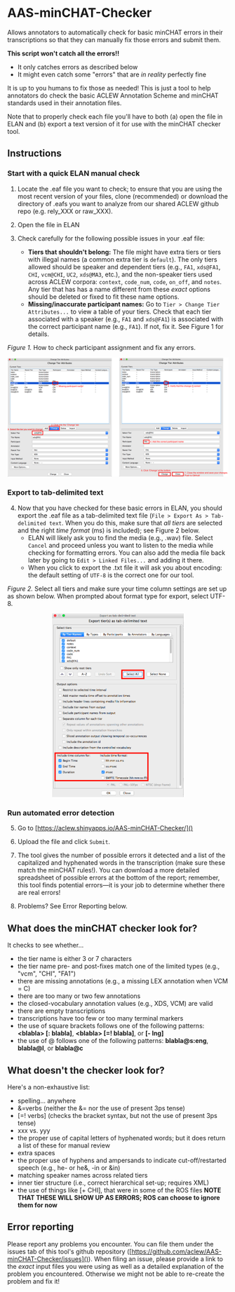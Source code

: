 # AAS-minCHAT-Checker
Allows annotators to automatically check for basic minCHAT errors in their transcriptions so that they can manually fix those errors and submit them.

**This script won't catch all the errors!!**

* It only catches errors as described below
* It might even catch some "errors" that are _in reality_ perfectly fine

It is up to you humans to fix those as needed! This is just a tool to help annotators do check the basic ACLEW Annotation Scheme and minCHAT standards used in their annotation files.

Note that to properly check each file you'll have to both (a) open the file in ELAN and (b) export a text version of it for use with the minCHAT checker tool.

## Instructions

###  Start with a quick ELAN manual check
1. Locate the .eaf file you want to check; to ensure that you are using the most recent version of your files, clone (recommended) or download the directory of .eafs you want to analyze from our shared ACLEW github repo (e.g. rely\_XXX or raw\_XXX).

2. Open the file in ELAN

3. Check carefully for the following possible issues in your .eaf file:
    - **Tiers that shouldn't belong:** The file might have extra tiers or tiers with illegal names (a common extra tier is `default`). The only tiers allowed should be speaker and dependent tiers (e.g., `FA1`, `xds@FA1`, `CHI`, `vcm@CHI`, `UC2`, `xds@MA3`, etc.), and the non-speaker tiers used across ACLEW corpora: `context`, `code_num`, `code`, `on_off`, and `notes`. Any tier that has has a name different from these _exact_ options should be deleted or fixed to fit these name options.
    - **Missing/inaccurate participant names:** Go to `Tier > Change Tier Attributes...` to view a table of your tiers. Check that each tier associated with a speaker (e.g., `FA1` and `xds@FA1`) is associated with the correct participant name (e.g., `FA1`). If not, fix it. See Figure 1 for details.

_Figure 1._ How to check participant assignment and fix any errors.

<p align="center"> 
<img src="ChangePtcpInfo-screenshot.png" alt="ChangePtcpInfo-screenshot" width="800"/>
</p>

###  Export to tab-delimited text

4. Now that you have checked for these basic errors in ELAN, you should export the .eaf file as a tab-delimited text file (`File > Export As > Tab-delimited text`. When you do this, make sure that *all tiers* are selected and the right *time format* (ms) is included); see Figure 2 below.
    * ELAN will likely ask you to find the media (e.g., .wav) file. Select `Cancel` and proceed unless you want to listen to the media while checking for formatting errors. You can also add the media file back later by going to  `Edit > Linked Files...` and adding it there.
    * When you click to export the .txt file it will ask you about encoding: the default setting of `UTF-8` is the correct one for our tool.

_Figure 2._ Select all tiers and make sure your time column settings are set up as shown below. When prompted about format type for export, select UTF-8.

<p align="center"> 
<img src="EAF2TXT-screenshot.png" alt="EAF2TXT-screenshot" width="300"/>
</p>

### Run automated error detection

5. Go to [https://aclew.shinyapps.io/AAS-minCHAT-Checker/]()

6. Upload the file and click `Submit`.

7. The tool gives the number of possible errors it detected and a list of the capitalized and hyphenated words in the transcription (make sure these match the minCHAT rules!). You can download a more detailed spreadsheet of possible errors at the bottom of the report; remember, this tool finds potential errors—it is your job to determine whether there are real errors!

8. Problems? See Error Reporting below.


## What does the minCHAT checker look for?

It checks to see whether...

* the tier name is either 3 or 7 characters
* the tier name pre- and post-fixes match one of the limited types (e.g., "vcm", "CHI", "FA1")
* there are missing annotations (e.g., a missing LEX annotation when VCM = C)
* there are too many or two few annotations
* the closed-vocabulary annotation values (e.g., XDS, VCM) are valid
* there are empty transcriptions
* transcriptions have too few or too many terminal markers
* the use of square brackets follows one of the following patterns: **\<blabla\> [: blabla]**, **\<blabla\> [=! blabla]**, or **[- lng]**
* the use of @ follows one of the following patterns: **blabla@s:eng**, **blabla@l**, or **blabla@c**

## What doesn't the checker look for?

Here's a non-exhaustive list: 
  
* spelling... anywhere
* &=verbs (neither the &= nor the use of present 3ps tense)
* \[=! verbs] (checks the bracket syntax, but not the use of present 3ps tense)
* xxx vs. yyy
* the proper use of capital letters of hyphenated words; but it does return a list of these for manual review
* extra spaces
* the proper use of hyphens and ampersands to indicate cut-off/restarted speech (e.g., he- or he&, -in or &in)
* matching speaker names across related tiers
* inner tier structure (i.e., correct hierarchical set-up; requires XML)
* the use of things like [+ CHI], that were in some of the ROS files **NOTE THAT THESE WILL SHOW UP AS ERRORS; ROS can choose to ignore them for now**
  
## Error reporting

Please report any problems you encounter. You can file them under the issues tab of this tool's github repository ([https://github.com/aclew/AAS-minCHAT-Checker/issues]()). When filing an issue, please provide a link to the _exact_ input files you were using as well as a detailed explanation of the problem you encountered. Otherwise we might not be able to re-create the problem and fix it!
